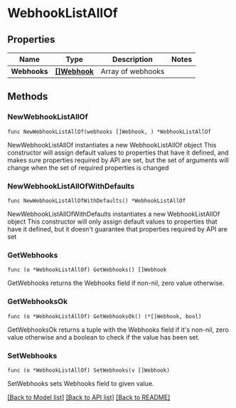 # WebhookListAllOf

## Properties

Name | Type | Description | Notes
------------ | ------------- | ------------- | -------------
**Webhooks** | [**[]Webhook**](Webhook.md) | Array of webhooks | 

## Methods

### NewWebhookListAllOf

`func NewWebhookListAllOf(webhooks []Webhook, ) *WebhookListAllOf`

NewWebhookListAllOf instantiates a new WebhookListAllOf object
This constructor will assign default values to properties that have it defined,
and makes sure properties required by API are set, but the set of arguments
will change when the set of required properties is changed

### NewWebhookListAllOfWithDefaults

`func NewWebhookListAllOfWithDefaults() *WebhookListAllOf`

NewWebhookListAllOfWithDefaults instantiates a new WebhookListAllOf object
This constructor will only assign default values to properties that have it defined,
but it doesn't guarantee that properties required by API are set

### GetWebhooks

`func (o *WebhookListAllOf) GetWebhooks() []Webhook`

GetWebhooks returns the Webhooks field if non-nil, zero value otherwise.

### GetWebhooksOk

`func (o *WebhookListAllOf) GetWebhooksOk() (*[]Webhook, bool)`

GetWebhooksOk returns a tuple with the Webhooks field if it's non-nil, zero value otherwise
and a boolean to check if the value has been set.

### SetWebhooks

`func (o *WebhookListAllOf) SetWebhooks(v []Webhook)`

SetWebhooks sets Webhooks field to given value.



[[Back to Model list]](../../README.md#documentation-for-models) [[Back to API list]](../../README.md#documentation-for-api-endpoints) [[Back to README]](../../README.md)


